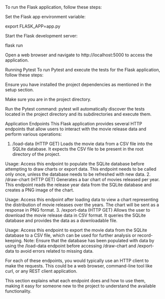 To run the Flask application, follow these steps:

Set the Flask app environment variable:

export FLASK_APP=app.py

Start the Flask development server:

flask run

Open a web browser and navigate to http://localhost:5000 to access the application.

Running Pytest
To run Pytest and execute the tests for the Flask application, follow these steps:

Ensure you have installed the project dependencies as mentioned in the setup section.

Make sure you are in the project directory.

Run the Pytest command: pytest  will automatically discover the tests located in the project directory and its subdirectories and execute them.

Application Endpoints
This Flask application provides several HTTP endpoints that allow users to interact with the movie release data and perform various operations:

1. /load-data (HTTP GET)
Loads the movie data from a CSV file into the SQLite database. It expects the CSV file to be present in the root directory of the project.

Usage: Access this endpoint to populate the SQLite database before attempting to draw charts or export data. This endpoint needs to be called only once, unless the database needs to be refreshed with new data.
2. /draw-chart (HTTP GET)
Generates a bar chart of movies released per year. This endpoint reads the release year data from the SQLite database and creates a PNG image of the chart.

Usage: Access this endpoint after loading data to view a chart representing the distribution of movie releases over the years. The chart will be sent as a response in PNG format.
3. /export-data (HTTP GET)
Allows the user to download the movie release data in CSV format. It queries the SQLite database and provides the data as a downloadable file.

Usage: Access this endpoint to export the movie data from the SQLite database to a CSV file, which can be used for further analysis or record-keeping.
Note: Ensure that the database has been populated with data by using the /load-data endpoint before accessing /draw-chart and /export-data to avoid errors related to missing data.

For each of these endpoints, you would typically use an HTTP client to make the requests. This could be a web browser, command-line tool like curl, or any REST client application.

This section explains what each endpoint does and how to use them, making it easy for someone new to the project to understand the available functionality.
